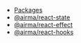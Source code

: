 * [Packages](/)
* [@airma/react-state](/react-state/index.md)
* [@airma/react-effect](/react-effect/index.md)
* [@airma/react-hooks](/react-hooks/index.md)
